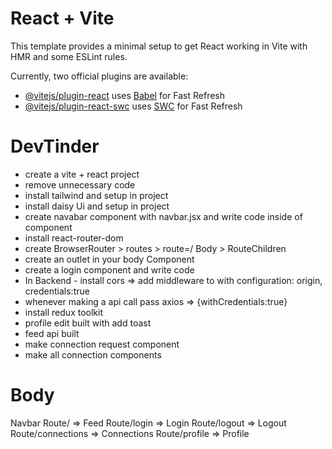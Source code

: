 # React + Vite

This template provides a minimal setup to get React working in Vite with HMR and some ESLint rules.

Currently, two official plugins are available:

- [@vitejs/plugin-react](https://github.com/vitejs/vite-plugin-react/blob/main/packages/plugin-react/README.md) uses [Babel](https://babeljs.io/) for Fast Refresh
- [@vitejs/plugin-react-swc](https://github.com/vitejs/vite-plugin-react-swc) uses [SWC](https://swc.rs/) for Fast Refresh


# DevTinder
- create a vite + react project
- remove unnecessary code 
- install tailwind and setup in project
- install daisy Ui and setup in project
- create navabar component with navbar.jsx  and write code inside of component
- install react-router-dom
- create BrowserRouter > routes > route=/ Body > RouteChildren
- create an outlet in your body Component
- create a login component and write code 
- In Backend - install cors => add middleware to with configuration: origin, credentials:true
- whenever making a api call pass axios  => {withCredentials:true}
- install redux toolkit
- profile edit built with add toast
- feed api built
- make connection request component
- make all connection components
 





# Body
   Navbar
   Route/ => Feed
   Route/login => Login
   Route/logout => Logout
   Route/connections => Connections
   Route/profile => Profile


